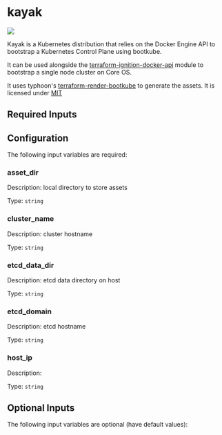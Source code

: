 # kayak

![](https://img.shields.io/badge/Status-Alpha-red.svg)

Kayak is a Kubernetes distribution that relies on the Docker Engine API to bootstrap a Kubernetes Control Plane using bootkube.

It can be used alongside the [terraform-ignition-docker-api](https://registry.terraform.io/modules/captn3m0/docker-api/ignition/1.0.0) module to bootstrap a single node cluster on Core OS.

It uses typhoon's [terraform-render-bootkube](https://github.com/poseidon/terraform-render-bootkube) to generate
the assets. It is licensed under [MIT](https://nemo.mit-license.org/)

## Required Inputs

## Configuration

The following input variables are required:

### asset\_dir

Description: local directory to store assets

Type: `string`

### cluster\_name

Description: cluster hostname

Type: `string`

### etcd\_data\_dir

Description: etcd data directory on host

Type: `string`

### etcd\_domain

Description: etcd hostname

Type: `string`

### host\_ip

Description:

Type: `string`

## Optional Inputs

The following input variables are optional (have default values):

